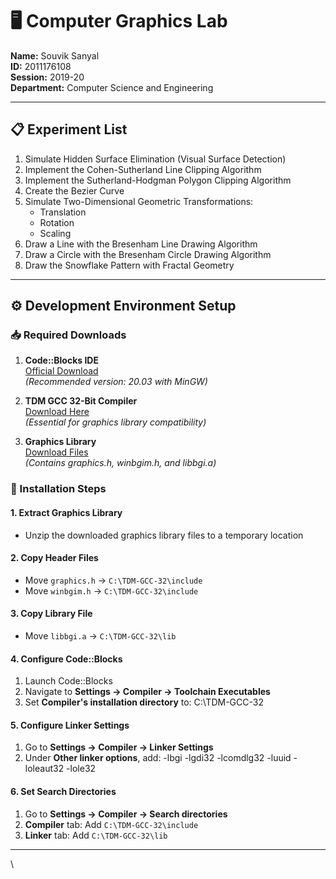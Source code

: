 # 🖥 Computer Graphics Lab


**Name:** Souvik Sanyal  
**ID:** 2011176108  
**Session:** 2019-20  
**Department:** Computer Science and Engineering  

---

## 📋 Experiment List
1. Simulate Hidden Surface Elimination (Visual Surface Detection)  
2. Implement the Cohen-Sutherland Line Clipping Algorithm  
3. Implement the Sutherland-Hodgman Polygon Clipping Algorithm  
4. Create the Bezier Curve  
5. Simulate Two-Dimensional Geometric Transformations:  
   - Translation  
   - Rotation  
   - Scaling  
6. Draw a Line with the Bresenham Line Drawing Algorithm  
7. Draw a Circle with the Bresenham Circle Drawing Algorithm  
8. Draw the Snowflake Pattern with Fractal Geometry  

---

## ⚙️ Development Environment Setup

### 📥 Required Downloads
1. **Code::Blocks IDE**  
   [Official Download](http://www.codeblocks.org/downloads)  
   *(Recommended version: 20.03 with MinGW)*

2. **TDM GCC 32-Bit Compiler**  
   [Download Here](https://jmeubank.github.io/tdm-gcc/)  
   *(Essential for graphics library compatibility)*

3. **Graphics Library**  
   [Download Files](https://drive.google.com/file/d/1z19xxKm2YseQi7QGxqCCdJ-lLfiEGuCm/view)  
   *(Contains graphics.h, winbgim.h, and libbgi.a)*

### 🔧 Installation Steps

#### 1. Extract Graphics Library
- Unzip the downloaded graphics library files to a temporary location

#### 2. Copy Header Files
- Move `graphics.h` → `C:\TDM-GCC-32\include`  
- Move `winbgim.h` → `C:\TDM-GCC-32\include`

#### 3. Copy Library File
- Move `libbgi.a` → `C:\TDM-GCC-32\lib`

#### 4. Configure Code::Blocks
1. Launch Code::Blocks
2. Navigate to **Settings → Compiler → Toolchain Executables**
3. Set **Compiler's installation directory** to:  C:\TDM-GCC-32

#### 5. Configure Linker Settings
1. Go to **Settings → Compiler → Linker Settings**
2. Under **Other linker options**, add:  -lbgi -lgdi32 -lcomdlg32 -luuid -loleaut32 -lole32

#### 6. Set Search Directories
1. Go to **Settings → Compiler → Search directories**
2. **Compiler** tab: Add `C:\TDM-GCC-32\include`
3. **Linker** tab: Add `C:\TDM-GCC-32\lib`

---

\
